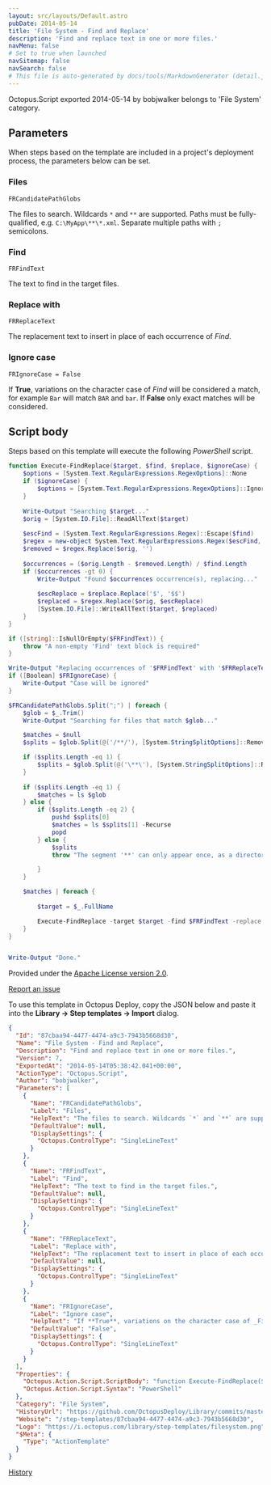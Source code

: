 ```yaml
---
layout: src/layouts/Default.astro
pubDate: 2014-05-14
title: 'File System - Find and Replace'
description: 'Find and replace text in one or more files.'
navMenu: false
# Set to true when launched
navSitemap: false
navSearch: false
# This file is auto-generated by docs/tools/MarkdownGenerator (detail.js)
---
```


Octopus.Script exported 2014-05-14 by bobjwalker belongs to 'File System' category.

## Parameters

When steps based on the template are included in a project's deployment process, the parameters below can be set.


<div class="param">

### Files

`FRCandidatePathGlobs`

The files to search. Wildcards `*` and `**` are supported. Paths must be fully-qualified, e.g. `C:\MyApp\**\*.xml`. Separate multiple paths with `;` semicolons.

</div>
        
<div class="param">

### Find

`FRFindText`

The text to find in the target files.

</div>
        
<div class="param">

### Replace with

`FRReplaceText`

The replacement text to insert in place of each occurrence of _Find_.

</div>
        
<div class="param">

### Ignore case

`FRIgnoreCase = False`

If **True**, variations on the character case of _Find_ will be considered a match, for example `Bar` will match `BAR` and `bar`. If **False** only exact matches will be considered.

</div>
        

## Script body

Steps based on this template will execute the following *PowerShell* script.

```powershell
function Execute-FindReplace($target, $find, $replace, $ignoreCase) {
    $options = [System.Text.RegularExpressions.RegexOptions]::None
    if ($ignoreCase) {
        $options = [System.Text.RegularExpressions.RegexOptions]::IgnoreCase
    }
    
    Write-Output "Searching $target..."
    $orig = [System.IO.File]::ReadAllText($target)
    
    $escFind = [System.Text.RegularExpressions.Regex]::Escape($find)
    $regex = new-object System.Text.RegularExpressions.Regex($escFind, $options)
    $removed = $regex.Replace($orig, '')
    
    $occurrences = ($orig.Length - $removed.Length) / $find.Length
    if ($occurrences -gt 0) {
        Write-Output "Found $occurrences occurrence(s), replacing..."
        
        $escReplace = $replace.Replace('$', '$$')
        $replaced = $regex.Replace($orig, $escReplace)
        [System.IO.File]::WriteAllText($target, $replaced)
    }
}

if ([string]::IsNullOrEmpty($FRFindText)) {
    throw "A non-empty 'Find' text block is required"
}

Write-Output "Replacing occurrences of '$FRFindText' with '$FRReplaceText'"
if ([Boolean] $FRIgnoreCase) {
    Write-Output "Case will be ignored"
}

$FRCandidatePathGlobs.Split(";") | foreach {
    $glob = $_.Trim()
    Write-Output "Searching for files that match $glob..."

    $matches = $null
    $splits = $glob.Split(@('/**/'), [System.StringSplitOptions]::RemoveEmptyEntries)

    if ($splits.Length -eq 1) {
        $splits = $glob.Split(@('\**\'), [System.StringSplitOptions]::RemoveEmptyEntries)
    }
    
    if ($splits.Length -eq 1) {
        $matches = ls $glob
    } else {
        if ($splits.Length -eq 2) {
            pushd $splits[0]
            $matches = ls $splits[1] -Recurse
            popd
        } else {
            $splits
            throw "The segment '**' can only appear once, as a directory name, in the glob expression"

        }
    }

    $matches | foreach {
        
        $target = $_.FullName

        Execute-FindReplace -target $target -find $FRFindText -replace $FRReplaceText -ignoreCase ([Boolean] $FRIgnoreCase)
    }
}


Write-Output "Done."
```

Provided under the [Apache License version 2.0](https://github.com/OctopusDeploy/Library/blob/master/LICENSE.txt).

[Report an issue](https://github.com/OctopusDeploy/Library/issues/new?assignees=&labels=&projects=&template=bug-report.yml&title=Issue%20with%20File%20System%20-%20Find%20and%20Replace&step-template=File%20System%20-%20Find%20and%20Replace)

<div class="get-json">

To use this template in Octopus Deploy, copy the JSON below and paste it into the **Library → Step templates → Import** dialog.

```json
{
  "Id": "87cbaa94-4477-4474-a9c3-7943b5668d30",
  "Name": "File System - Find and Replace",
  "Description": "Find and replace text in one or more files.",
  "Version": 7,
  "ExportedAt": "2014-05-14T05:38:42.041+00:00",
  "ActionType": "Octopus.Script",
  "Author": "bobjwalker",
  "Parameters": [
    {
      "Name": "FRCandidatePathGlobs",
      "Label": "Files",
      "HelpText": "The files to search. Wildcards `*` and `**` are supported. Paths must be fully-qualified, e.g. `C:\\MyApp\\**\\*.xml`. Separate multiple paths with `;` semicolons.",
      "DefaultValue": null,
      "DisplaySettings": {
        "Octopus.ControlType": "SingleLineText"
      }
    },
    {
      "Name": "FRFindText",
      "Label": "Find",
      "HelpText": "The text to find in the target files.",
      "DefaultValue": null,
      "DisplaySettings": {
        "Octopus.ControlType": "SingleLineText"
      }
    },
    {
      "Name": "FRReplaceText",
      "Label": "Replace with",
      "HelpText": "The replacement text to insert in place of each occurrence of _Find_.",
      "DefaultValue": null,
      "DisplaySettings": {
        "Octopus.ControlType": "SingleLineText"
      }
    },
    {
      "Name": "FRIgnoreCase",
      "Label": "Ignore case",
      "HelpText": "If **True**, variations on the character case of _Find_ will be considered a match, for example `Bar` will match `BAR` and `bar`. If **False** only exact matches will be considered.",
      "DefaultValue": "False",
      "DisplaySettings": {
        "Octopus.ControlType": "SingleLineText"
      }
    }
  ],
  "Properties": {
    "Octopus.Action.Script.ScriptBody": "function Execute-FindReplace($target, $find, $replace, $ignoreCase) {\n    $options = [System.Text.RegularExpressions.RegexOptions]::None\n    if ($ignoreCase) {\n        $options = [System.Text.RegularExpressions.RegexOptions]::IgnoreCase\n    }\n    \n    Write-Output \"Searching $target...\"\n    $orig = [System.IO.File]::ReadAllText($target)\n    \n    $escFind = [System.Text.RegularExpressions.Regex]::Escape($find)\n    $regex = new-object System.Text.RegularExpressions.Regex($escFind, $options)\n    $removed = $regex.Replace($orig, '')\n    \n    $occurrences = ($orig.Length - $removed.Length) / $find.Length\n    if ($occurrences -gt 0) {\n        Write-Output \"Found $occurrences occurrence(s), replacing...\"\n        \n        $escReplace = $replace.Replace('$', '$$')\n        $replaced = $regex.Replace($orig, $escReplace)\n        [System.IO.File]::WriteAllText($target, $replaced)\n    }\n}\n\nif ([string]::IsNullOrEmpty($FRFindText)) {\n    throw \"A non-empty 'Find' text block is required\"\n}\n\nWrite-Output \"Replacing occurrences of '$FRFindText' with '$FRReplaceText'\"\nif ([Boolean] $FRIgnoreCase) {\n    Write-Output \"Case will be ignored\"\n}\n\n$FRCandidatePathGlobs.Split(\";\") | foreach {\n    $glob = $_.Trim()\n    Write-Output \"Searching for files that match $glob...\"\n\n    $matches = $null\n    $splits = $glob.Split(@('/**/'), [System.StringSplitOptions]::RemoveEmptyEntries)\n\n    if ($splits.Length -eq 1) {\n        $splits = $glob.Split(@('\\**\\'), [System.StringSplitOptions]::RemoveEmptyEntries)\n    }\n    \n    if ($splits.Length -eq 1) {\n        $matches = ls $glob\n    } else {\n        if ($splits.Length -eq 2) {\n            pushd $splits[0]\n            $matches = ls $splits[1] -Recurse\n            popd\n        } else {\n            $splits\n            throw \"The segment '**' can only appear once, as a directory name, in the glob expression\"\n\n        }\n    }\n\n    $matches | foreach {\n        \n        $target = $_.FullName\n\n        Execute-FindReplace -target $target -find $FRFindText -replace $FRReplaceText -ignoreCase ([Boolean] $FRIgnoreCase)\n    }\n}\n\n\nWrite-Output \"Done.\"",
    "Octopus.Action.Script.Syntax": "PowerShell"
  },
  "Category": "File System",
  "HistoryUrl": "https://github.com/OctopusDeploy/Library/commits/master/step-templates//opt/buildagent/work/75443764cd38076d/step-templates/file-system-find-and-replace.json",
  "Website": "/step-templates/87cbaa94-4477-4474-a9c3-7943b5668d30",
  "Logo": "https://i.octopus.com/library/step-templates/filesystem.png",
  "$Meta": {
    "Type": "ActionTemplate"
  }
}
```

[History](https://github.com/OctopusDeploy/Library/commits/master/step-templates/https://github.com/OctopusDeploy/Library/commits/master/step-templates//opt/buildagent/work/75443764cd38076d/step-templates/file-system-find-and-replace.json)

</div>
